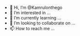 - 👋 Hi, I’m @Kamrulonthego
- 👀 I’m interested in ...
- 🌱 I’m currently learning ...
- 💞️ I’m looking to collaborate on ...
- 📫 How to reach me ...

<!---
Kamrulonthego/Kamrulonthego is a ✨ special ✨ repository because its `README.md` (this file) appears on your GitHub profile.
You can click the Preview link to take a look at your changes.
--->
